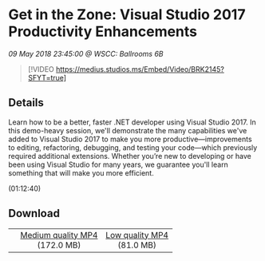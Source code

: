 # Get in the Zone: Visual Studio 2017 Productivity Enhancements

*09 May 2018 23:45:00 @ WSCC: Ballrooms 6B*

> [!VIDEO https://medius.studios.ms/Embed/Video/BRK2145?SFYT=true]

## Details

<p>Learn how to be a better, faster .NET developer using Visual Studio 2017. In this demo-heavy session, we'll demonstrate the many capabilities we've added to Visual Studio 2017 to make you more productive—improvements to editing, refactoring, debugging, and testing your code—which previously required additional extensions. Whether you’re new to developing or have been using Visual Studio for many years, we guarantee you'll learn something that will make you more efficient.</p> (01:12:40)

## Download

||||
|:--:|:----:|:-:|
| |[Medium quality MP4](https://sec.ch9.ms/ch9/49a5/3c5aa4ba-f6ee-4ae6-a467-d5b6d08a49a5/BRK2145_mid.mp4)<br />(172.0 MB)|[Low quality MP4](https://sec.ch9.ms/ch9/49a5/3c5aa4ba-f6ee-4ae6-a467-d5b6d08a49a5/BRK2145.mp4)<br />(81.0 MB)|